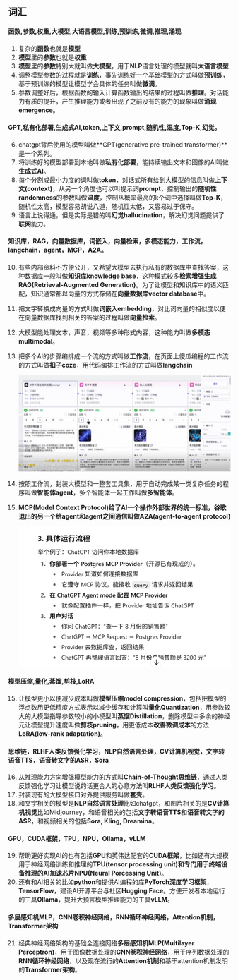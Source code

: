 ## 词汇
#### 函数,参数,权重,大模型,大语言模型,训练,预训练,微调,推理,涌现
1. 复杂的**函数**也就是**模型**
2. **模型**里的**参数**也就是**权重**
3. **模型**里的**参数**特别大就叫做**大模型**，用于**NLP**语言处理的模型就叫**大语言模型**
4. 调整模型参数的过程就是**训练**，事先训练好一个基础模型的方式叫做**预训练**，基于预训练的模型让模型学会具体的任务叫做**微调**。
5. 参数调整好后，根据函数的输入计算函数输出的结果的过程叫做**推理**。对话能力有质的提升，产生推理能力或者出现了之前没有的能力的现象叫做**涌现emergence**。

#### GPT,私有化部署,生成式AI,token,上下文,prompt,随机性,温度,Top-K,幻觉。
6. chatgpt背后使用的模型叫做**GPT(generative pre-trained transformer)**是一个系列。
7. 将训练好的模型部署到本地叫做**私有化部署**，能持续输出文本和图像的AI叫做**生成式AI**。
8. 每个分割成最小力度的词叫做**token**，对话式所有给到大模型的信息叫做**上下文(context)**，从另一个角度也可以叫提示词**prompt**，控制输出的**随机性randomness**的参数叫做**温度**，控制从概率最高的k个词中选择叫做**Top-K**，随机性太高，模型容易胡说八道，随机性太低，又容易过于保守。
9. 语言上说得通，但是实际是错的叫**幻觉hallucination**，解决幻觉问题提供了**联网**能力。

#### 知识库，RAG，向量数据库，词嵌入，向量检索，多模态能力，工作流，langchain，agent，MCP，A2A。
10. 有些内部资料不方便公开，又希望大模型去执行私有的数据库中查找答案，这种数据库一般叫做**知识库knowledge base**，这种模式较多**检索增强生成RAG(Retrieval-Augmented Generation)**。为了让模型和知识库中的语义匹配，知识通常都以向量的方式存储在**向量数据库vector database**中。
11. 把文字转换成向量的方式叫做**词嵌入embedding**，对比词向量的相似度以便在向量数据库找到相关的答案的过程叫做**向量检索**。
12. 大模型能处理文本，声音，视频等多种形式内容，这种能力叫做**多模态multimodal**。
13. 把多个AI的步骤编排成一个流的方式叫做**工作流**，在页面上傻瓜编程的工作流的方式叫做**扣子coze**，用代码编排工作流的方式叫做**langchain**
    
    ![alt text](./image/image.png)

14. 按照工作流，封装大模型和一整套工具集，用于自动完成某一类复杂任务的程序叫做**智能体agent**，多个智能体一起工作叫做**多智能体**。
15. **MCP(Model Context Protocol)**给了AI一个操作外部世界的统一标准，谷歌退出的另一个给agent和agent之间通信叫做**A2A(agent-to-agent protocol)**   

    ![alt text](./image/image-1.png)

#### 模型压缩,量化,蒸馏,剪枝,LoRA
15. 让模型更小以便减少成本叫做**模型压缩model compression**，包括把模型的浮点数用更低精度方式表示以减少缓存和计算叫**量化Quantization**，用参数较大的大模型指导参数较小的小模型叫**蒸馏Distillation**，删除模型中多余的神经元让模型提升速度叫做**剪枝pruning**，用更低成本**改善微调成本**的方法**LoRA(low-rank adaptation)**。

#### 思维链，RLHF人类反馈强化学习，NLP自然语言处理，CV计算机视觉，文字转语音TTS，语音转文字的ASR，Sora
16. 从推理能力方向增强模型能力的方式叫**Chain-of-Thought思维链**，通过人类反馈强化学习让模型说的话更合人的心意方法叫**RLHF人类反馈强化学习**。
17. 封装现有的大模型接口对外提供服务叫做**套壳**。
18. 和文字相关的模型是**NLP自然语言处理**比如chatgpt，和图片相关的是**CV计算机视觉**比如Midjourney，和语音相关的包括**文字转语音TTS**和**语音转文字的ASR**，和视频相关的包括**Sora, Kling, Dreamina**。

#### GPU，CUDA框架，TPU，NPU，Ollama，vLLM
19. 帮助更好实现AI的也有包括**GPU**和英伟达配套的**CUDA框架**，比如还有大规模用于神经网络训练和推理的**TPU(tensor processing unit)和专门用于终端设备推理的AI加速芯片NPU(Neural Porcessing Unit)**。
20. 还有和AI相关的比如**python**和提供AI编程的库**PyTorch深度学习框架**，**TensorFlow**，建设AI开源平台与社区**Hugging Face**。方便开发者本地运行的工具**Ollama**，提升大预言模型推理能力的工具**vLLM**。

#### 多层感知机MLP，CNN卷积神经网络，RNN循环神经网络，Attention机制，Transformer架构
21. 经典神经网络架构的基础全连接网络**多层感知机MLP(Multilayer Perceptron)**，用于图像数据处理的**CNN卷积神经网络**，用于序列数据处理的**RNN循环神经网络**，以及现在流行的**Attention机制**和基于attention机制发明的**Transformer架构**。